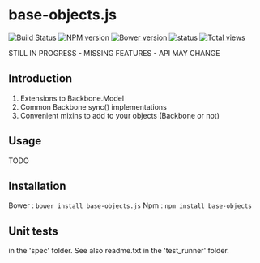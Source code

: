 base-objects.js
===============

[![Build Status](https://travis-ci.org/Offirmo/base-objects.js.png?branch=master)](https://travis-ci.org/Offirmo/base-objects.js)
[![NPM version](https://badge.fury.io/js/base-objects.png)](http://badge.fury.io/js/base-objects)
[![Bower version](https://badge.fury.io/bo/base-objects.js.png)](http://badge.fury.io/bo/base-objects.js)
[![status](https://sourcegraph.com/api/repos/github.com/Offirmo/base-objects.js/badges/status.png)](https://sourcegraph.com/github.com/Offirmo/base-objects.js)
[![Total views](https://sourcegraph.com/api/repos/github.com/Offirmo/base-objects.js/counters/views.png)](https://sourcegraph.com/github.com/Offirmo/base-objects.js)

STILL IN PROGRESS - MISSING FEATURES - API MAY CHANGE

Introduction
------------

1) Extensions to Backbone.Model
2) Common Backbone sync() implementations
3) Convenient mixins to add to your objects (Backbone or not)

Usage
-----

TODO

Installation
------------

Bower : `bower install base-objects.js`
Npm : `npm install base-objects`

Unit tests
----------

in the 'spec' folder. See also readme.txt in the 'test_runner' folder.

